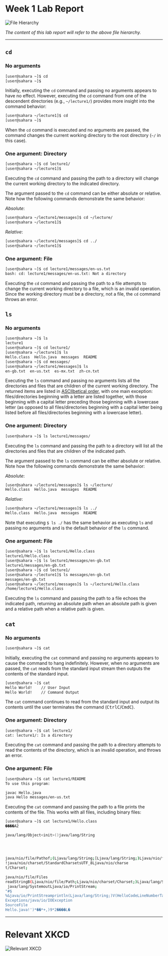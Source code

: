 # Week 1 Lab Report

![File Hierarchy](https://jacoblee23.github.io/CSE-15L-Lab-Reports/assets/week-1/file-hierarchy.png)

*The content of this lab report will refer to the above file hierarchy.*

***

## `cd`

### No arguments

```bash
[user@sahara ~]$ cd
[user@sahara ~]$ 
```

Initially, executing the `cd` command and passing no arguments appears to have no effect. However, executing the `cd` command from one of the descendent directories (e.g., `~/lecture1/`) provides more insight into the command behavior:

```bash
[user@sahara ~/lecture1]$ cd
[user@sahara ~]$ 
```

When the `cd` command is executed and no arguments are passed, the command changes the current working directory to the root directory (`~/` in this case).

### One argument: Directory

```bash
[user@sahara ~]$ cd lecture1/
[user@sahara ~/lecture1]$ 
```

Executing the `cd` command and passing the path to a directory will change the current working directory to the indicated directory.

The argument passed to the `cd` command can be either absolute or relative. Note how the following commands demonstrate the same behavior:

*Absolute*:

```bash
[user@sahara ~/lecture1/messages]$ cd ~/lecture/
[user@sahara ~/lecture1]$ 
```

*Relative*:

```bash
[user@sahara ~/lecture1/messages]$ cd ../
[user@sahara ~/lecture1]$ 
```

### One argument: File

```bash
[user@sahara ~]$ cd lecture1/messages/en-us.txt
bash: cd: lecture1/messages/en-us.txt: Not a directory
```

Executing the `cd` command and passing the path to a file attempts to change the current working directory to a file, which is an invalid operation. Since the working directory must be a directory, not a file, the `cd` command throws an error.

## `ls`

### No arguments

```bash
[user@sahara ~]$ ls
lecture1
[user@sahara ~]$ cd lecture1/
[user@sahara ~/lecture1]$ ls
Hello.class  Hello.java  messages  README
[user@sahara ~]$ cd messages/
[user@sahara ~/lecture1/messages]$ ls
en-gb.txt  en-us.txt  es-mx.txt  zh-cn.txt
```

Executing the `ls` command and passing no arguments lists all the directories and files that are children of the current working directory. The returned items are listed in [ASCIIbetical order](https://www.cs.cmu.edu/~pattis/15-1XX/common/handouts/ascii.html), with one main exception: files/directories beginning with a letter are listed together, with those beginning with a capital letter preceding those beginning with a lowercase letter (as opposed to all files/directories beginning with a capital letter being listed before all files/directories beginning with a lowercase letter).

### One argument: Directory

```bash
[user@sahara ~]$ ls lecture1/messages/
```

Executing the `ls` command and passing the path to a directory will list all the directories and files that are children of the indicated path.

The argument passed to the `ls` command can be either absolute or relative. Note how the following commands demonstrate the same behavior:

*Absolute*:

```bash
[user@sahara ~/lecture1/messages]$ ls ~/lecture/
Hello.class  Hello.java  messages  README
```

*Relative*:

```bash
[user@sahara ~/lecture1/messages]$ ls ../
Hello.class  Hello.java  messages  README
```

Note that executing `$ ls ./` has the same behavior as executing `ls` and passing no arguments and is the default behavior of the `ls` command.

### One argument: File

```bash
[user@sahara ~]$ ls lecture1/Hello.class
lecture1/Hello.class
[user@sahara ~]$ ls lecture1/messages/en-gb.txt
lecture1/messages/en-gb.txt
[user@sahara ~]$ cd lecture1/
[user@sahara ~/lecture1]$ ls messages/en-gb.txt
messages/en-gb.txt
[user@sahara ~/lecture1/messages]$ ls ~/lecture1/Hello.class
/home/lecture1/Hello.class
```

Executing the `ls` command and passing the path to a file echoes the indicated path, returning an absolute path when an absolute path is given and a relative path when a relative path is given.

## `cat`

### No arguments

```bash
[user@sahara ~]$ cat

```

Initially, executing the `cat` command and passing no arguments appears to cause the command to hang indefinitely. However, when no arguments are passed, the `cat` reads from the standard input stream then outputs the contents of the standard input.

```bash
[user@sahara ~]$ cat
Hello World!    // User Input
Hello World!    // Command Output

```

The `cat` command continues to read from the standard input and output its contents until the user terminates the command (<kbd>Ctrl</kbd><kbd>C</kbd>/<kbd>Cmd</kbd><kbd>C</kbd>).

### One argument: Directory

```bash
[user@sahara ~]$ cat lecture1/
cat: lecture1/: Is a directory
```

Executing the `cat` command and passing the path to a directory attempts to read the contents of the directory, which is an invalid operation, and throws an error.

### One argument: File

```bash
[user@sahara ~]$ cat lecture1/README
To use this program:

javac Hello.java
java Hello messages/en-us.txt
```

Executing the `cat` command and passing the path to a file prints the contents of the file. This works with all files, including binary files:

```bash
[user@sahara ~]$ cat lecture1/Hello.class
����A2

java/lang/Object<init>()java/lang/String
  
  
  
  
java/nio/file/Pathof;(Ljava/lang/String;[Ljava/lang/String;)Ljava/nio/file/Path;
!java/nio/charset/StandardCharsetsUTF_8Ljava/nio/charse
t/Charset;
  
java/nio/file/Files
readStringB(Ljava/nio/file/Path;Ljava/nio/charset/Charset;)Ljava/lang/String;
 java/lang/SystemoutLjava/io/PrintStream;
"#$
%&java/io/PrintStreamprintln(Ljava/lang/String;)V(HelloCodeLineNumberTablemain([Ljava/lang/String;)V
Exceptions/java/io/IOException
SourceFile
Hello.java!')*��*+,)9*2����L�
```

---

# Relevant XKCD

![Relevant XKCD](https://imgs.xkcd.com/comics/server_problem_2x.png)
